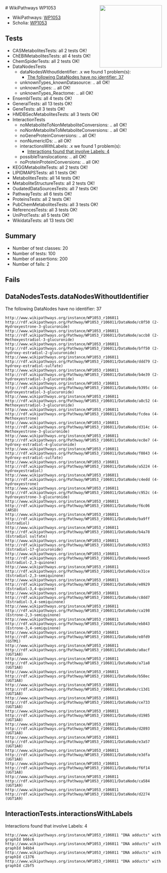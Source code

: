 <img style="float: right; width: 200px" src="https://upload.wikimedia.org/wikipedia/commons/thumb/8/83/Wplogo_with_text_500.png/640px-Wplogo_with_text_500.png" />
# WikiPathways WP1053

* WikiPathways: [WP1053](https://new.wikipathways.org/pathways/WP1053)
* Scholia: [WP1053](https://scholia.toolforge.org/wikipathways/WP1053)
## Tests
* CASMetabolitesTests: all 2 tests OK!
* ChEBIMetabolitesTests: all 4 tests OK!
* ChemSpiderTests: all 2 tests OK!
* DataNodesTests
    * dataNodesWithoutIdentifier: .x we found 1 problem(s):
        * [The following DataNodes have no identifier: 37](#8792c4d5)
    * unknownTypes_knownDatasource: .. all OK!
    * unknownTypes: .. all OK!
    * unknownTypes_Reactome: .. all OK!
* EnsemblTests: all 4 tests OK!
* GeneralTests: all 13 tests OK!
* GeneTests: all 3 tests OK!
* HMDBSecMetabolitesTests: all 3 tests OK!
* InteractionTests
    * noMetaboliteToNonMetaboliteConversions: .. all OK!
    * noNonMetaboliteToMetaboliteConversions: .. all OK!
    * noGeneProteinConversions: .. all OK!
    * nonNumericIDs: .. all OK!
    * interactionsWithLabels: .x we found 1 problem(s):
        * [Interactions found that involve Labels: 4](#630d267b)
    * possibleTranslocations: .. all OK!
    * noProteinProteinConversions: .. all OK!
* KEGGMetaboliteTests: all 2 tests OK!
* LIPIDMAPSTests: all 1 tests OK!
* MetabolitesTests: all 14 tests OK!
* MetaboliteStructureTests: all 2 tests OK!
* OudatedDataSourcesTests: all 7 tests OK!
* PathwayTests: all 6 tests OK!
* ProteinsTests: all 2 tests OK!
* PubChemMetabolitesTests: all 3 tests OK!
* ReferencesTests: all 3 tests OK!
* UniProtTests: all 5 tests OK!
* WikidataTests: all 13 tests OK!


## Summary

* Number of test classes: 20
* Number of tests: 100
* Number of assertions: 200
* Number of fails: 2

## Fails

<a name="8792c4d5" />

## DataNodesTests.dataNodesWithoutIdentifier

The following DataNodes have no identifier: 37
```
http://www.wikipathways.org/instance/WP1053_r106011 http://rdf.wikipathways.org/Pathway/WP1053_r106011/DataNode/c8f50 (2-Hydroxyestrone-3-glucuronide)
http://www.wikipathways.org/instance/WP1053_r106011 http://rdf.wikipathways.org/Pathway/WP1053_r106011/DataNode/accb8 (2-Methoxyestradiol-3-glucuronide)
http://www.wikipathways.org/instance/WP1053_r106011 http://rdf.wikipathways.org/Pathway/WP1053_r106011/DataNode/bff50 (2-hydroxy-estradiol-2-glucuronide)
http://www.wikipathways.org/instance/WP1053_r106011 http://rdf.wikipathways.org/Pathway/WP1053_r106011/DataNode/ddd79 (2-hydroxy-estradiol-sulfate)
http://www.wikipathways.org/instance/WP1053_r106011 http://rdf.wikipathways.org/Pathway/WP1053_r106011/DataNode/b4e39 (2-hydroxyestradiol-3-glucuronide)
http://www.wikipathways.org/instance/WP1053_r106011 http://rdf.wikipathways.org/Pathway/WP1053_r106011/DataNode/b395c (4-Hydroxyestradiol-3-glucuronide)
http://www.wikipathways.org/instance/WP1053_r106011 http://rdf.wikipathways.org/Pathway/WP1053_r106011/DataNode/a8c52 (4-Methoxyestradiol-3-glucuronide)
http://www.wikipathways.org/instance/WP1053_r106011 http://rdf.wikipathways.org/Pathway/WP1053_r106011/DataNode/fcdea (4-Methoxyestrone)
http://www.wikipathways.org/instance/WP1053_r106011 http://rdf.wikipathways.org/Pathway/WP1053_r106011/DataNode/d314c (4-Methoxyestrone-3-glucuronide)
http://www.wikipathways.org/instance/WP1053_r106011 http://rdf.wikipathways.org/Pathway/WP1053_r106011/DataNode/ec8e7 (4-hydroxy-estradiol-4-glucuronide)
http://www.wikipathways.org/instance/WP1053_r106011 http://rdf.wikipathways.org/Pathway/WP1053_r106011/DataNode/f0843 (4-hydroxy-estradiol-sulfate)
http://www.wikipathways.org/instance/WP1053_r106011 http://rdf.wikipathways.org/Pathway/WP1053_r106011/DataNode/a5224 (4-hydroxyestradiol)
http://www.wikipathways.org/instance/WP1053_r106011 http://rdf.wikipathways.org/Pathway/WP1053_r106011/DataNode/c4edd (4-hydroxyestrone)
http://www.wikipathways.org/instance/WP1053_r106011 http://rdf.wikipathways.org/Pathway/WP1053_r106011/DataNode/c952c (4-hydroxyestrone-3-glucuronide)
http://www.wikipathways.org/instance/WP1053_r106011 http://rdf.wikipathways.org/Pathway/WP1053_r106011/DataNode/f6c06 (ARSD)
http://www.wikipathways.org/instance/WP1053_r106011 http://rdf.wikipathways.org/Pathway/WP1053_r106011/DataNode/ba9ff (Estradiol)
http://www.wikipathways.org/instance/WP1053_r106011 http://rdf.wikipathways.org/Pathway/WP1053_r106011/DataNode/b4a78 (Estradiol sulfate)
http://www.wikipathways.org/instance/WP1053_r106011 http://rdf.wikipathways.org/Pathway/WP1053_r106011/DataNode/e3953 (Estradiol-17-glucuronide)
http://www.wikipathways.org/instance/WP1053_r106011 http://rdf.wikipathways.org/Pathway/WP1053_r106011/DataNode/eeee5 (Estradiol-2,3-quinone)
http://www.wikipathways.org/instance/WP1053_r106011 http://rdf.wikipathways.org/Pathway/WP1053_r106011/DataNode/e31ce (Estradiol-2,3-semiquinone)
http://www.wikipathways.org/instance/WP1053_r106011 http://rdf.wikipathways.org/Pathway/WP1053_r106011/DataNode/e0929 (Estradiol-3,4-quinone)
http://www.wikipathways.org/instance/WP1053_r106011 http://rdf.wikipathways.org/Pathway/WP1053_r106011/DataNode/c8dd7 (Estradiol-3,4-semiquinone)
http://www.wikipathways.org/instance/WP1053_r106011 http://rdf.wikipathways.org/Pathway/WP1053_r106011/DataNode/ca198 (Estrone-2,3-semiquinone)
http://www.wikipathways.org/instance/WP1053_r106011 http://rdf.wikipathways.org/Pathway/WP1053_r106011/DataNode/eb843 (Estrone-3,4-semiquinone)
http://www.wikipathways.org/instance/WP1053_r106011 http://rdf.wikipathways.org/Pathway/WP1053_r106011/DataNode/e8fd9 (GSTM1)
http://www.wikipathways.org/instance/WP1053_r106011 http://rdf.wikipathways.org/Pathway/WP1053_r106011/DataNode/a0acf (UGT1A8)
http://www.wikipathways.org/instance/WP1053_r106011 http://rdf.wikipathways.org/Pathway/WP1053_r106011/DataNode/a71a8 (UGT1A8)
http://www.wikipathways.org/instance/WP1053_r106011 http://rdf.wikipathways.org/Pathway/WP1053_r106011/DataNode/b58ec (UGT1A8)
http://www.wikipathways.org/instance/WP1053_r106011 http://rdf.wikipathways.org/Pathway/WP1053_r106011/DataNode/c13d1 (UGT1A8)
http://www.wikipathways.org/instance/WP1053_r106011 http://rdf.wikipathways.org/Pathway/WP1053_r106011/DataNode/ce733 (UGT1A8)
http://www.wikipathways.org/instance/WP1053_r106011 http://rdf.wikipathways.org/Pathway/WP1053_r106011/DataNode/d1985 (UGT1A8)
http://www.wikipathways.org/instance/WP1053_r106011 http://rdf.wikipathways.org/Pathway/WP1053_r106011/DataNode/d2893 (UGT1A8)
http://www.wikipathways.org/instance/WP1053_r106011 http://rdf.wikipathways.org/Pathway/WP1053_r106011/DataNode/e3a57 (UGT1A8)
http://www.wikipathways.org/instance/WP1053_r106011 http://rdf.wikipathways.org/Pathway/WP1053_r106011/DataNode/e3dfa (UGT1A8)
http://www.wikipathways.org/instance/WP1053_r106011 http://rdf.wikipathways.org/Pathway/WP1053_r106011/DataNode/f6f14 (UGT1A8)
http://www.wikipathways.org/instance/WP1053_r106011 http://rdf.wikipathways.org/Pathway/WP1053_r106011/DataNode/ca584 (UGT1A9)
http://www.wikipathways.org/instance/WP1053_r106011 http://rdf.wikipathways.org/Pathway/WP1053_r106011/DataNode/d2274 (UGT1A9)
```

<a name="630d267b" />

## InteractionTests.interactionsWithLabels

Interactions found that involve Labels: 4
```
http://www.wikipathways.org/instance/WP1053_r106011 "DNA adducts" with graphId b66c6
http://www.wikipathways.org/instance/WP1053_r106011 "DNA adducts" with graphId b4bb4
http://www.wikipathways.org/instance/WP1053_r106011 "DNA adducts" with graphId c1376
http://www.wikipathways.org/instance/WP1053_r106011 "DNA adducts" with graphId c2bf5
```

